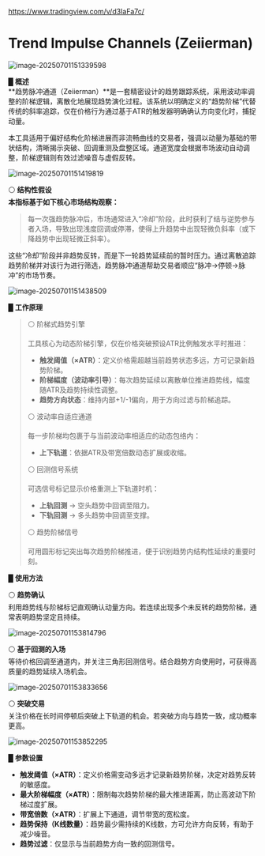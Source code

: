 https://www.tradingview.com/v/d3IaFa7c/



# Trend Impulse Channels (Zeiierman)

![image-20250701151339598](https://pkuxiaohou.oss-cn-beijing.aliyuncs.com/img/202507011513723.png)

█ **概述**  
**趋势脉冲通道（Zeiierman）**是一套精密设计的趋势跟踪系统，采用波动率调整的阶梯逻辑，离散化地展现趋势演化过程。该系统以明确定义的“趋势阶梯”代替传统的斜率追踪，仅在价格行为通过基于ATR的触发器明确确认方向变化时，捕捉动量。

本工具适用于偏好结构化阶梯进展而非流畅曲线的交易者，强调以动量为基础的带状结构，清晰揭示突破、回调重测及盘整区域。通道宽度会根据市场波动自动调整，阶梯逻辑则有效过滤噪音与虚假反转。

![image-20250701151419819](https://pkuxiaohou.oss-cn-beijing.aliyuncs.com/img/202507011514904.png)

⚪ **结构性假设**  
**本指标基于如下核心市场结构观察：**

> 每一次强趋势脉冲后，市场通常进入“冷却”阶段，此时获利了结与逆势参与者入场，导致出现浅度回调或停滞，使得上升趋势中出现轻微负斜率（或下降趋势中出现轻微正斜率）。

这些“冷却”阶段并非趋势反转，而是下一轮趋势延续前的暂时压力。通过离散追踪趋势阶梯并对该行为进行筛选，趋势脉冲通道帮助交易者顺应“脉冲→停顿→脉冲”的市场节奏。

![image-20250701151438509](https://pkuxiaohou.oss-cn-beijing.aliyuncs.com/img/202507011514611.png)

█ **工作原理**

> ⚪ 阶梯式趋势引擎  
>
> 工具核心为动态阶梯引擎，仅在价格突破预设ATR比例触发水平时推进：
>
> - **触发阈值（×ATR）**：定义价格需超越当前趋势状态多远，方可记录新趋势阶梯。
> - **阶梯幅度（波动率引导）**：每次趋势延续以离散单位推进趋势线，幅度随ATR及趋势持续性调整。
> - **趋势方向状态**：维持内部+1/-1偏向，用于方向过滤与阶梯追踪。
>
>   
>
> ⚪ 波动率自适应通道  
>
> 每一步阶梯均包裹于与当前波动率相适应的动态包络内：
>
> - **上下轨道**：依据ATR及带宽倍数动态扩展或收缩。
>
>   
>
> ⚪ 回测信号系统  
>
> 可选信号标记显示价格重测上下轨道时机：
>
> - **上轨回测** → 空头趋势中回调至阻力。
> - **下轨回测** → 多头趋势中回调至支撑。
>
>   
>
> ⚪ 趋势阶梯信号  
>
> 可用圆形标记突出每次趋势阶梯推进，便于识别趋势内结构性延续的重要时刻。

█ **使用方法**

⚪ **趋势确认**  
利用趋势线与阶梯标记直观确认动量方向。若连续出现多个未反转的趋势阶梯，通常表明趋势坚定且持续。

![image-20250701153814796](https://pkuxiaohou.oss-cn-beijing.aliyuncs.com/img/202507011538895.png)

⚪ **基于回测的入场**  
等待价格回调至通道内，并关注三角形回测信号。结合趋势方向使用时，可获得高质量的趋势延续入场机会。

![image-20250701153833656](https://pkuxiaohou.oss-cn-beijing.aliyuncs.com/img/202507011538761.png)

⚪ **突破交易**  
关注价格在长时间停顿后突破上下轨道的机会。若突破方向与趋势一致，成功概率更高。

![image-20250701153852295](https://pkuxiaohou.oss-cn-beijing.aliyuncs.com/img/202507011538396.png)

█ **参数设置**

- **触发阈值（×ATR）**：定义价格需变动多远才记录新趋势阶梯，决定对趋势反转的敏感度。
- **最大阶梯幅度（×ATR）**：限制每次趋势阶梯的最大推进距离，防止高波动下阶梯过度扩展。
- **带宽倍数（×ATR）**：扩展上下通道，调节带宽的宽松度。
- **趋势保持（K线数量）**：趋势最少需持续的K线数，方可允许方向反转，有助于减少噪音。
- **趋势过滤**：仅显示与当前趋势方向一致的回测信号。




















